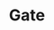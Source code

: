 ---
title: "Gate"
index:
  - gate
permalink: /spells/gate/
tags:
  - Spell
  - 9th Level
  - Conjuration
available_for:
  - Cleric
  - Sorcerer
  - Wizard
level: "9th Level"
school: "Conjuration"
range: "60 ft"
comp:
  - V
  - S
  - M
material: "a diamond worth at least 5,000gp."
duration: "1 Minute"
concentration: true
description: |
  You conjure a portal linking an unoccupied space you can see within range to a precise location on a different plane of existence. The portal is a circular opening, which you can make 5 to 20 feet in diameter. You can orient the portal in any direction you choose. The portal lasts for the duration.

  The portal has a front and a back on each plane where it appears. Travel through the portal is possible only by moving through its front. Anything that does so is instantly transported to the other plane, appearing in the unoccupied space nearest to the portal.

  Deities and other planar rulers can prevent portals created by this spell from opening in their presence or anywhere within their domains.

  When you cast this spell, you can speak the name of a specific creature (a pseudonym, title, or nickname doesn't work). If that creature is on a plane other than the one you are on, the portal opens in the named creature's immediate vicinity and draws the creature through it to the nearest unoccupied space on your side of the portal. You gain no special power over the creature, and it is free to act as the GM deems appropriate. It might leave, attack you, or help you.
excerpt: "You conjure a portal linking an unoccupied space you can see within range to a precise location on a different plane of existence."
source: "Basic Rules"
---